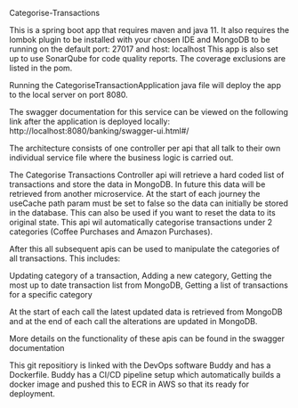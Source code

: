 Categorise-Transactions

This is a spring boot app that requires maven and java 11. It also requires the lombok plugin to be installed with your chosen IDE and MongoDB to be running on the default port: 27017 and host: localhost
This app is also set up to use SonarQube for code quality reports. The coverage exclusions are listed in the pom.

Running the CategoriseTransactionApplication java file will deploy the app to the local server on port 8080.

The swagger documentation for this service can be viewed on the following link after the application is deployed locally:
http://localhost:8080/banking/swagger-ui.html#/

The architecture consists of one controller per api that all talk to their own individual service file where the business logic is carried out.

The Categorise Transactions Controller api will retrieve a hard coded list of transactions and store the data in MongoDB.
In future this data will be retrieved from another microservice.
At the start of each journey the useCache path param must be set to false so the data can initially be stored in the database. This can also be used if you want to reset the data to its original state.
This api wil automatically categorise transactions under 2 categories (Coffee Purchases and Amazon Purchases).

After this all subsequent apis can be used to manipulate the categories of all transactions. This includes:

Updating category of a transaction,
Adding a new category,
Getting the most up to date transaction list from MongoDB,
Getting a list of transactions for a specific category

At the start of each call the latest updated data is retrieved from MongoDB and at the end of each call the alterations are updated in MongoDB.

More details on the functionality of these apis can be found in the swagger documentation

This git repositiory is linked with the DevOps software Buddy and has a Dockerfile. Buddy has a CI/CD pipeline setup which automatically builds a docker image and pushed this to ECR in AWS so that its ready for deployment.

